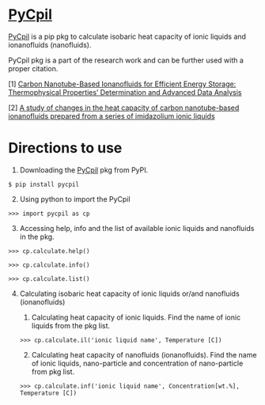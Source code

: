 # [PyCpil](https://pypi.org/project/pycpil/)
[PyCpil](https://pypi.org/project/pycpil/) is a pip pkg to calculate isobaric heat capacity of ionic liquids and ionanofluids (nanofluids).

PyCpil pkg is a part of the research work and can be further used with a proper citation.

[1] [Carbon Nanotube-Based Ionanofluids for Efficient Energy Storage: Thermophysical Properties’ Determination and Advanced Data Analysis](https://pubs.acs.org/doi/abs/10.1021/acs.iecr.0c06008)

[2] [A study of changes in the heat capacity of carbon nanotube-based ionanofluids prepared from a series of imidazolium ionic liquids](https://pubs.rsc.org/en/content/articlelanding/2022/cp/d2cp02110b/unauth)

# Directions to use

1. Downloading the [PyCpil](https://pypi.org/project/pycpil/) pkg from PyPI.

```
$ pip install pycpil
```

2. Using python to import the PyCpil
```
>>> import pycpil as cp
```

3. Accessing help, info and the list of available ionic liquids and nanofluids in the pkg.
```
>>> cp.calculate.help()

>>> cp.calculate.info()

>>> cp.calculate.list()
```

4. Calculating isobaric heat capacity of ionic liquids or/and nanofluids (ionanofluids)

    1. Calculating heat capacity of ionic liquids. Find the name of ionic liquids from the pkg list.
    ```
    >>> cp.calculate.il('ionic liquid name', Temperature [C])
    ```



    2. Calculating heat capacity of nanofluids (ionanofluids). Find the name of ionic liquids, nano-particle and concentration of nano-particle from pkg list.
    ```
    >>> cp.calculate.inf('ionic liquid name', Concentration[wt.%], Temperature [C])
